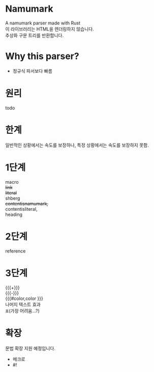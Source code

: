 # Namumark
A namumark parser made with Rust<br />
이 라이브러리는 HTML을 렌더링하지 않습니다.<br />
추상화 구문 트리를 반환합니다.<br />
# Why this parser?
- 정규식 파서보다 빠름
# 원리
todo
# 한계
일반적인 상황에서는 속도를 보장하나, 특정 상황에서는 속도를 보장하지 못함.


# 1단계
macro<br />
~~link~~<br />
~~literal~~<br />
shberg<br />
    ~~contentisnamumark,~~<br />
    contentisliteral,<br />
heading
# 2단계
reference
# 3단계
{{{+}}}<br />
{{{-}}}<br />
{{{#color,color }}}<br />
나머지 텍스트 효과<br />
`표`(가장 어려움...?)
# 확장
문법 확장 지원 예정입니다.<br />
- 메크로
- #!